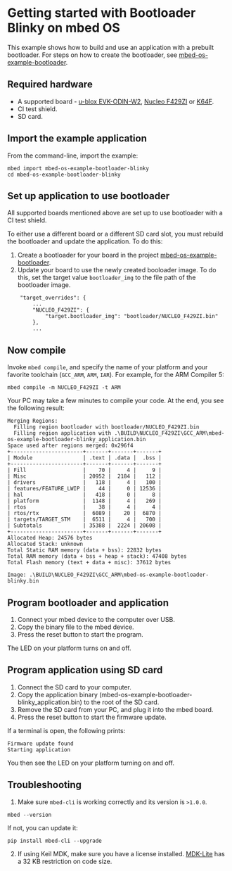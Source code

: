 # Getting started with Bootloader Blinky on mbed OS

This example shows how to build and use an application with a prebuilt bootloader. For steps on how to create the bootloader, see [mbed-os-example-bootloader](https://github.com/ARMmbed/mbed-os-example-bootloader).

## Required hardware
* A supported board - [u-blox EVK-ODIN-W2](https://developer.mbed.org/platforms/ublox-EVK-ODIN-W2/), [Nucleo F429ZI](https://developer.mbed.org/platforms/ST-Nucleo-F429ZI/) or [K64F](https://developer.mbed.org/platforms/FRDM-K64F/).
* CI test shield.
* SD card.

## Import the example application

From the command-line, import the example:

```
mbed import mbed-os-example-bootloader-blinky
cd mbed-os-example-bootloader-blinky
```

## Set up application to use bootloader

All supported boards mentioned above are set up to use bootloader with a CI test shield.

To either use a different board or a different SD card slot, you must rebuild the bootloader and update the application.
To do this:

1. Create a bootloader for your board in the project [mbed-os-example-bootloader](https://github.com/ARMmbed/mbed-os-example-bootloader).
2. Update your board to use the newly created booloader image. To do this, set the target value `bootloader_img` to the file path of the bootloader image.

```
    "target_overrides": {
        ...
        "NUCLEO_F429ZI": {
            "target.bootloader_img": "bootloader/NUCLEO_F429ZI.bin"
        },
        ...
```

## Now compile

Invoke `mbed compile`, and specify the name of your platform and your favorite toolchain (`GCC_ARM`, `ARM`, `IAR`). For example, for the ARM Compiler 5:

```
mbed compile -m NUCLEO_F429ZI -t ARM
```

Your PC may take a few minutes to compile your code. At the end, you see the following result:

```
Merging Regions:
  Filling region bootloader with bootloader/NUCLEO_F429ZI.bin
  Filling region application with .\BUILD\NUCLEO_F429ZI\GCC_ARM\mbed-os-example-bootloader-blinky_application.bin
Space used after regions merged: 0x296f4
+-----------------------+-------+-------+-------+
| Module                | .text | .data |  .bss |
+-----------------------+-------+-------+-------+
| Fill                  |    70 |     4 |     9 |
| Misc                  | 20952 |  2184 |   112 |
| drivers               |   118 |     4 |   100 |
| features/FEATURE_LWIP |    44 |     0 | 12536 |
| hal                   |   418 |     0 |     8 |
| platform              |  1148 |     4 |   269 |
| rtos                  |    38 |     4 |     4 |
| rtos/rtx              |  6089 |    20 |  6870 |
| targets/TARGET_STM    |  6511 |     4 |   700 |
| Subtotals             | 35388 |  2224 | 20608 |
+-----------------------+-------+-------+-------+
Allocated Heap: 24576 bytes
Allocated Stack: unknown
Total Static RAM memory (data + bss): 22832 bytes
Total RAM memory (data + bss + heap + stack): 47408 bytes
Total Flash memory (text + data + misc): 37612 bytes

Image: .\BUILD\NUCLEO_F429ZI\GCC_ARM\mbed-os-example-bootloader-blinky.bin
```

## Program bootloader and application

1. Connect your mbed device to the computer over USB.
1. Copy the binary file to the mbed device.
1. Press the reset button to start the program.

The LED on your platform turns on and off.

## Program application using SD card

1. Connect the SD card to your computer.
1. Copy the application binary (mbed-os-example-bootloader-blinky_application.bin) to the root of the SD card.
1. Remove the SD card from your PC, and plug it into the mbed board.
1. Press the reset button to start the firmware update.

If a terminal is open, the following prints:

```
Firmware update found
Starting application
```

You then see the LED on your platform turning on and off.

## Troubleshooting

1. Make sure `mbed-cli` is working correctly and its version is `>1.0.0`.

 ```
 mbed --version
 ```

 If not, you can update it:

 ```
 pip install mbed-cli --upgrade
 ```

2. If using Keil MDK, make sure you have a license installed. [MDK-Lite](http://www.keil.com/arm/mdk.asp) has a 32 KB restriction on code size.
